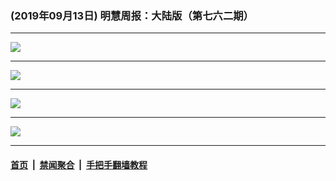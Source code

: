 ### (2019年09月13日) 明慧周报：大陆版（第七六二期） 

---

<img src="http://qikan.minghui.org/mhqkpage/qikanimage/2019/09/13/mhzb_762_pdf-online1.png"/><hr/>
<img src="http://qikan.minghui.org/mhqkpage/qikanimage/2019/09/13/mhzb_762_pdf-online2.png"/><hr/>
<img src="http://qikan.minghui.org/mhqkpage/qikanimage/2019/09/13/mhzb_762_pdf-online3.png"/><hr/>
<img src="http://qikan.minghui.org/mhqkpage/qikanimage/2019/09/13/mhzb_762_pdf-online4.png"/><hr/>


#### [首页](../../../..) &nbsp;|&nbsp; [禁闻聚合](https://github.com/gfw-breaker/banned-news) &nbsp;|&nbsp; [手把手翻墙教程](https://github.com/gfw-breaker/guides) 